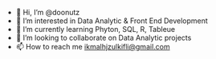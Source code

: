 - 👋 Hi, I’m @doonutz
- 👀 I’m interested in Data Analytic & Front End Development
- 🌱 I’m currently learning Phyton, SQL, R, Tableue
- 💞️ I’m looking to collaborate on Data Analytic projects
- 📫 How to reach me ikmalhjzulkifli@gmail.com

  
<!---
doonutz/doonutz is a ✨ special ✨ repository because its `README.md` (this file) appears on your GitHub profile.
You can click the Preview link to take a look at your changes.
--->

